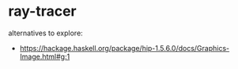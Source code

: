 # ray-tracer

alternatives to explore:
- https://hackage.haskell.org/package/hip-1.5.6.0/docs/Graphics-Image.html#g:1
